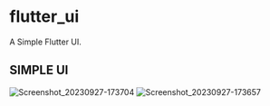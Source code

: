 # flutter_ui

A Simple Flutter UI.

## SIMPLE UI 



![Screenshot_20230927-173704](https://github.com/Atharva-Werulkar/Flutter_UI/assets/110187613/544eb17d-23b3-4216-947a-d9dae5d6e2dc)
![Screenshot_20230927-173657](https://github.com/Atharva-Werulkar/Flutter_UI/assets/110187613/3641244f-4d78-486b-ada7-8d57fea10962)

